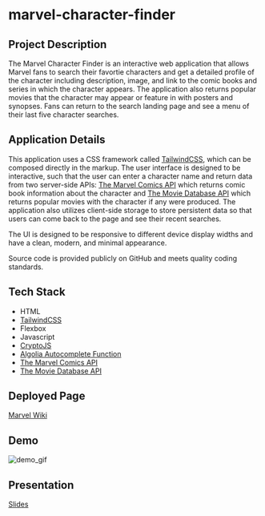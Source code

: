 # marvel-character-finder

## Project Description
The Marvel Character Finder is an interactive web application that allows Marvel fans to search their favortie characters and get a detailed profile of the character including description, image, and link to the comic books and series in which the character appears. The application also returns popular movies that the character may appear or feature in with posters and synopses. Fans can return to the search landing page and see a menu of their last five character searches.

## Application Details
This application uses a CSS framework called [TailwindCSS](https://tailwindcss.com/), which can be composed directly in the markup. The user interface is designed to be interactive, such that the user can enter a character name and return data from two server-side APIs: [The Marvel Comics API](https://developer.marvel.com/) which returns comic book information about the character and [The Movie Database API](https://www.themoviedb.org/) which returns popular movies with the character if any were produced. The application also utilizes client-side storage to store persistent data so that users can come back to the page and see their recent searches.

The UI is designed to be responsive to different device display widths and have a clean, modern, and minimal appearance.

Source code is provided publicly on GitHub and meets quality coding standards.

## Tech Stack
* HTML
* [TailwindCSS](https://tailwindcss.com/)
* Flexbox
* Javascript
* [CryptoJS](https://cryptojs.gitbook.io/docs/)
* [Algolia Autocomplete Function](https://www.algolia.com/blog/engineering/how-to-implement-autocomplete-with-javascript-on-your-website/)
* [The Marvel Comics API](https://developer.marvel.com/)
* [The Movie Database API](https://www.themoviedb.org/)

## Deployed Page
[Marvel Wiki](https://rajeswarivmarimuthu.github.io/marvel-character-finder/)

## Demo
![demo_gif](./assets/images/marvel-wiki.gif)

## Presentation
[Slides](https://docs.google.com/presentation/d/1ctXTwSMrKYSD_CGtJ4BZUhMyysFLyoq1iydTwvPc4Ms/edit?usp=sharing)
